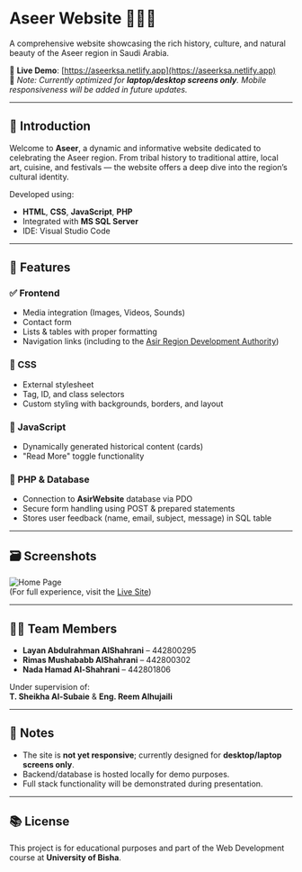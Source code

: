 # Aseer Website 🌄🇸🇦

A comprehensive website showcasing the rich history, culture, and natural beauty of the Aseer region in Saudi Arabia.

🔗 **Live Demo**: [https://aseerksa.netlify.app](https://aseerksa.netlify.app)  
📌 *Note: Currently optimized for **laptop/desktop screens only**. Mobile responsiveness will be added in future updates.*

---

## 🧾 Introduction

Welcome to **Aseer**, a dynamic and informative website dedicated to celebrating the Aseer region. From tribal history to traditional attire, local art, cuisine, and festivals — the website offers a deep dive into the region’s cultural identity.

Developed using:
- **HTML**, **CSS**, **JavaScript**, **PHP**
- Integrated with **MS SQL Server**
- IDE: Visual Studio Code

---

## 🚀 Features

### ✅ Frontend

- Media integration (Images, Videos, Sounds)
- Contact form
- Lists & tables with proper formatting
- Navigation links (including to the [Asir Region Development Authority](https://www.asir.gov.sa/))

### 🎨 CSS

- External stylesheet
- Tag, ID, and class selectors
- Custom styling with backgrounds, borders, and layout

### 📜 JavaScript

- Dynamically generated historical content (cards)
- "Read More" toggle functionality

### 💾 PHP & Database

- Connection to **AsirWebsite** database via PDO
- Secure form handling using POST & prepared statements
- Stores user feedback (name, email, subject, message) in SQL table

---

## 🗃️ Screenshots

![Home Page](https://aseerksa.netlify.app)  
(For full experience, visit the [Live Site](https://aseerksa.netlify.app))

---

## 👩‍💻 Team Members

- **Layan Abdulrahman AlShahrani** – 442800295  
- **Rimas Mushababb AlShahrani** – 442800302  
- **Nada Hamad Al-Shahrani** – 442801806  

Under supervision of:  
**T. Sheikha Al-Subaie** & **Eng. Reem Alhujaili**

---

## 📌 Notes

- The site is **not yet responsive**; currently designed for **desktop/laptop screens only**.
- Backend/database is hosted locally for demo purposes.
- Full stack functionality will be demonstrated during presentation.

---

## 📚 License

This project is for educational purposes and part of the Web Development course at **University of Bisha**.
